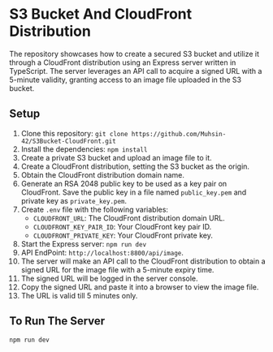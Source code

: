 # S3 Bucket And CloudFront Distribution

The repository showcases how to create a secured S3 bucket and utilize it through a CloudFront distribution using an Express server written in TypeScript. The server leverages an API call to acquire a signed URL with a 5-minute validity, granting access to an image file uploaded in the S3 bucket.

## Setup
1. Clone this repository: `git clone https://github.com/Muhsin-42/S3Bucket-CloudFront.git`
2. Install the dependencies: `npm install`
3. Create a private S3 bucket and upload an image file to it.
4. Create a CloudFront distribution, setting the S3 bucket as the origin.
5. Obtain the CloudFront distribution domain name.
6. Generate an RSA 2048 public key to be used as a key pair on CloudFront. Save the public key in a file named `public_key.pem` and private key as `private_key.pem`.
7. Create `.env` file with the following variables:
   - `CLOUDFRONT_URL`: The CloudFront distribution domain URL.
   - `CLOUDFRONT_KEY_PAIR_ID`: Your CloudFront key pair ID.
   - `CLOUDFRONT_PRIVATE_KEY`: Your CloudFront private key.
8. Start the Express server: `npm run dev`
9. API EndPoint:  `http://localhost:8800/api/image`.
10. The server will make an API call to the CloudFront distribution to obtain a signed URL for the image file with a 5-minute expiry time.
11. The signed URL will be logged in the server console.
12. Copy the signed URL and paste it into a browser to view the image file. 
13. The URL is valid till 5 minutes only.


## To Run The Server
````bash
npm run dev